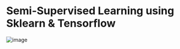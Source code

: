 # Semi-Supervised Learning using Sklearn & Tensorflow

![image](https://github.com/user-attachments/assets/711ba47d-180c-4374-b8fa-859dee9cb4fa)
